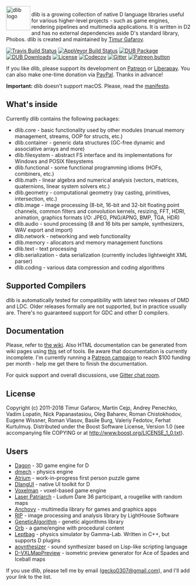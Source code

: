 <img align="left" alt="dlib logo" src="https://github.com/gecko0307/dlib/raw/master/logo/dlib-logo.png" height="66" />

dlib is a growing collection of native D language libraries useful for various higher-level projects - such as game engines, rendering pipelines and multimedia applications. It is written in D2 and has no external dependencies aside D's standard library, Phobos. dlib is created and maintained by [Timur Gafarov](https://github.com/gecko0307).

[![Travis Build Status](https://travis-ci.org/gecko0307/dlib.svg?branch=master)](https://travis-ci.org/gecko0307/dlib)
[![AppVeyor Build Status](https://ci.appveyor.com/api/projects/status/90mrqd6hq7i2twap?svg=true)](https://ci.appveyor.com/project/gecko0307/dlib)
[![DUB Package](https://img.shields.io/dub/v/dlib.svg)](https://code.dlang.org/packages/dlib)
[![DUB Downloads](https://img.shields.io/dub/dm/dlib.svg)](https://code.dlang.org/packages/dlib)
[![License](http://img.shields.io/badge/license-boost-blue.svg)](http://www.boost.org/LICENSE_1_0.txt)
[![Codecov](https://codecov.io/gh/gecko0307/dlib/branch/master/graph/badge.svg)](https://codecov.io/gh/gecko0307/dlib)
[![Gitter](https://badges.gitter.im/Join%20Chat.svg)](https://gitter.im/gecko0307/dlib?utm_source=badge&utm_medium=badge&utm_campaign=pr-badge&utm_content=badge)
[![Patreon button](https://img.shields.io/badge/patreon-donate-yellow.svg)](http://patreon.com/gecko0307 "Become a Patron!")

If you like dlib, please support its development on [Patreon](https://www.patreon.com/gecko0307) or [Liberapay](https://liberapay.com/gecko0307). You can also make one-time donation via [PayPal](https://www.paypal.me/tgafarov). Thanks in advance!

**Important:** dlib doesn't support macOS. Please, read the [manifesto](https://github.com/gecko0307/dlib/wiki/Why-doesn't-dlib-support-macOS).

What's inside
-------------
Currently dlib contains the following packages:
  * dlib.core - basic functionality used by other modules (manual memory management, streams, OOP for structs, etc.)
  * dlib.container - generic data structures (GC-free dynamic and associative arrays and more)
  * dlib.filesystem - abstract FS interface and its implementations for Windows and POSIX filesystems
  * dlib.functional - some functional programming idioms (HOFs, combiners, etc.)
  * dlib.math - linear algebra and numerical analysis (vectors, matrices, quaternions, linear system solvers etc.)
  * dlib.geometry - computational geometry (ray casting, primitives, intersection, etc.)
  * dlib.image - image processing (8-bit, 16-bit and 32-bit floating point channels, common filters and convolution kernels, resizing, FFT, HDRI, animation, graphics formats I/O: JPEG, PNG/APNG, BMP, TGA, HDR)
  * dlib.audio - sound processing (8 and 16 bits per sample, synthesizers, WAV export and import)
  * dlib.network - networking and web functionality
  * dlib.memory - allocators and memory management functions
  * dlib.text - text processing
  * dlib.serialization - data serialization (currently includes lightweight XML parser)
  * dlib.coding - various data compression and coding algorithms

Supported Compilers
-------------------
dlib is automatically tested for compatibility with latest two releases of DMD and LDC. Older releases formally are not supported, but in practice usually are. There's no guaranteed support for GDC and other D compilers.

Documentation
-------------
Please, refer to [the wiki](https://github.com/gecko0307/dlib/wiki). Also HTML documentation can be generated from wiki pages using [this](https://github.com/gecko0307/dlib/tree/master/gendoc) set of tools. Be aware that documentation is currently incomplete. I'm currently running a [Patreon campaign](https://www.patreon.com/gecko0307) to reach $100 funding per month - help me get there to finish the documentation.

For quick support and overall discussions, use [Gitter chat room](https://gitter.im/gecko0307/dlib).

License
-------
Copyright (c) 2011-2018 Timur Gafarov, Martin Cejp, Andrey Penechko, Vadim Lopatin, Nick Papanastasiou, Oleg Baharev, Roman Chistokhodov, Eugene Wissner, Roman Vlasov, Basile Burg, Valeriy Fedotov, Ferhat Kurtulmuş. Distributed under the Boost Software License, Version 1.0 (see accompanying file COPYING or at http://www.boost.org/LICENSE_1_0.txt).

Users
-----
  * [Dagon](https://github.com/gecko0307/dagon) - 3D game engine for D
  * [dmech](https://github.com/gecko0307/dmech) - physics engine
  * [Atrium](https://github.com/gecko0307/atrium) - work-in-progress first person puzzle game
  * [DlangUI](https://github.com/buggins/dlangui) - native UI toolkit for D
  * [Voxelman](https://github.com/MrSmith33/voxelman) - voxel-based game engine
  * [Laser Patriarch](http://ludumdare.com/compo/ludum-dare-36/?action=preview&uid=14310) - Ludum Dare 36 participant, a rougelike with random maps
  * [Anchovy](https://github.com/MrSmith33/anchovy) - multimedia library for games and graphics apps
  * [RIP](https://github.com/LightHouseSoftware/rip) - image processing and analysis library by LightHouse Software
  * [GeneticAlgorithm](https://github.com/Hnatekmar/GeneticAlgorithm) - genetic algorithms library
  * [Orb](https://github.com/claudemr/orb) - a game/engine with procedural content
  * [Leptbag](https://github.com/thotgamma/LeptbagCpp) - physics simulator by Gamma-Lab. Written in C++, but supports D plugins
  * [aoynthesizer](https://github.com/AODQ/aoynthesizer) - sound synthesizer based on Lisp-like scripting language
  * [D-VXLMapPreview](https://github.com/rakiru/D-VXLMapPreview) - isometric preview generator for Ace of Spades and Iceball maps  

If you use dlib, please tell me by email (gecko0307@gmail.com), and I'll add your link to the list.
